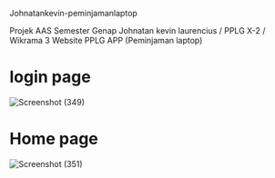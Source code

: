 Johnatankevin-peminjamanlaptop

Projek AAS Semester Genap
Johnatan kevin laurencius / PPLG X-2 / Wikrama 3
Website PPLG APP (Peminjaman laptop)

# login page
![Screenshot (349)](https://github.com/JKevinn/Johnatankevin-peminjamanlaptop/assets/112997872/9a75c574-39d8-4976-ad9a-6e4fb0f8413e)

# Home page
![Screenshot (351)](https://github.com/JKevinn/Johnatankevin-peminjamanlaptop/assets/112997872/51aec726-fd35-481c-85ad-65c615be2370)
